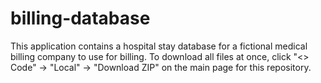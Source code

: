 # billing-database
This application contains a hospital stay database for a fictional medical billing company to use for billing.
To download all files at once, click "<> Code" -> "Local" -> "Download ZIP" on the main page for this repository.
